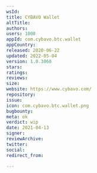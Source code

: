 ```yaml
---
wsId: 
title: CYBAVO Wallet
altTitle: 
authors: 
users: 1000
appId: com.cybavo.btc.wallet
appCountry: 
released: 2020-06-22
updated: 2022-05-04
version: 1.0.3060
stars: 
ratings: 
reviews: 
size: 
website: https://www.cybavo.com/
repository: 
issue: 
icon: com.cybavo.btc.wallet.png
bugbounty: 
meta: ok
verdict: wip
date: 2021-04-13
signer: 
reviewArchive: 
twitter: 
social: 
redirect_from: 

---
```


